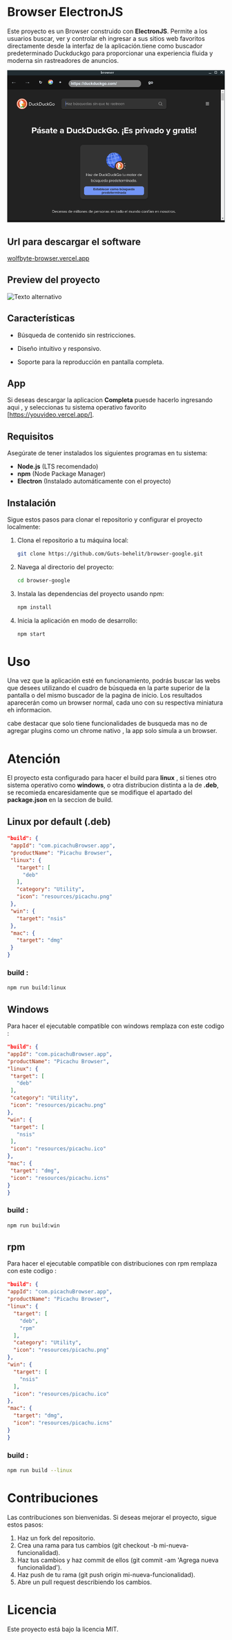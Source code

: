 
# Browser ElectronJS

Este proyecto es un Browser construido con **ElectronJS**. Permite a los usuarios buscar, ver y controlar eh ingresar a sus sitios web favoritos directamente desde la interfaz de la aplicación.tiene como buscador predeterminado Duckduckgo  para proporcionar una experiencia fluida y moderna sin rastreadores de anuncios.

![YouTube Player](./capture/browser-google.png)
## Url para descargar el software
[wolfbyte-browser.vercel.app](https://wolfbyte-browser.vercel.app)
## Preview del proyecto

![Texto alternativo](./capture/screen-capture.gif)


## Características

- Búsqueda de contenido sin restricciones.

- Diseño intuitivo y responsivo.

- Soporte para la reproducción en pantalla completa.

## App

Si deseas descargar la aplicacion **Completa** puesde hacerlo ingresando aqui , y seleccionas tu sistema operativo favorito [https://youvideo.vercel.app/].

## Requisitos

Asegúrate de tener instalados los siguientes programas en tu sistema:

- **Node.js** (LTS recomendado)
- **npm** (Node Package Manager)
- **Electron** (Instalado automáticamente con el proyecto)

## Instalación

Sigue estos pasos para clonar el repositorio y configurar el proyecto localmente:

1. Clona el repositorio a tu máquina local:

   ```bash
   git clone https://github.com/Guts-behelit/browser-google.git
2. Navega al directorio del proyecto:
   
   ```bash
   cd browser-google
3. Instala las dependencias del proyecto usando npm:

   ```bash
   npm install
4. Inicia la aplicación en modo de desarrollo:

   ```bash
   npm start  

# Uso

Una vez que la aplicación esté en funcionamiento, podrás buscar las webs que desees utilizando el cuadro de búsqueda en la parte superior de la pantalla o del mismo buscador de la pagina de inicio. Los resultados aparecerán como un browser normal, cada uno con su respectiva miniatura eh informacion.

cabe destacar que solo tiene funcionalidades de busqueda mas no de agregar plugins como un chrome nativo , la app solo simula a un browser.

# Atención
El proyecto esta configurado para hacer el build para **linux** , si tienes otro sistema operativo como **windows**, o otra distribucion distinta a la de **.deb**, se recomieda encaresidamente que se modifique el apartado del **package.json** en la seccion de build.
 ## Linux por default (.deb)
   ```json
   "build": {
    "appId": "com.picachuBrowser.app",
    "productName": "Picachu Browser",
    "linux": {
      "target": [
        "deb"
      ],
      "category": "Utility",
      "icon": "resources/picachu.png"
    },
    "win": {
      "target": "nsis"
    },
    "mac": {
      "target": "dmg"
    }
  }
  ```
### build :
 ```bash
npm run build:linux

 ```
## Windows
Para hacer el ejecutable compatible con windows remplaza con este codigo :
   ```json
   "build": {
  "appId": "com.picachuBrowser.app",
  "productName": "Picachu Browser",
  "linux": {
    "target": [
      "deb"
    ],
    "category": "Utility",
    "icon": "resources/picachu.png"
  },
  "win": {
    "target": [
      "nsis"
    ],
    "icon": "resources/picachu.ico"
  },
  "mac": {
    "target": "dmg",
    "icon": "resources/picachu.icns"
  }
}
  ```
  ### build :
 ```bash
 npm run build:win

 ```
## rpm
Para hacer el ejecutable compatible con distribuciones con rpm  remplaza con este codigo :
  ```json
  "build": {
  "appId": "com.picachuBrowser.app",
  "productName": "Picachu Browser",
  "linux": {
    "target": [
      "deb",
      "rpm"
    ],
    "category": "Utility",
    "icon": "resources/picachu.png"
  },
  "win": {
    "target": [
      "nsis"
    ],
    "icon": "resources/picachu.ico"
  },
  "mac": {
    "target": "dmg",
    "icon": "resources/picachu.icns"
  }
}
```
### build :
 ```bash
 npm run build --linux

 ```
# Contribuciones

Las contribuciones son bienvenidas. Si deseas mejorar el proyecto, sigue estos pasos:

1. Haz un fork del repositorio.
2. Crea una rama para tus cambios (git checkout -b mi-nueva-funcionalidad).
3. Haz tus cambios y haz commit de ellos (git commit -am 'Agrega nueva funcionalidad').
4. Haz push de tu rama (git push origin mi-nueva-funcionalidad).
5. Abre un pull request describiendo los cambios.

# Licencia
Este proyecto está bajo la licencia MIT.
